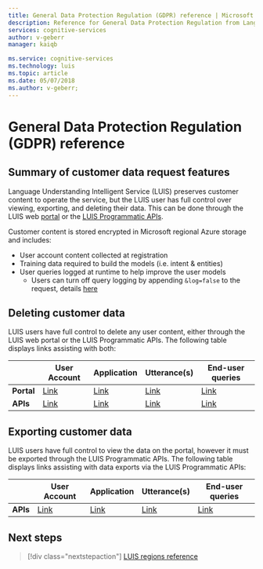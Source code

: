 ```yaml
---
title: General Data Protection Regulation (GDPR) reference | Microsoft Docs
description: Reference for General Data Protection Regulation from Language Understanding service (LUIS).
services: cognitive-services
author: v-geberr
manager: kaiqb 

ms.service: cognitive-services
ms.technology: luis
ms.topic: article
ms.date: 05/07/2018
ms.author: v-geberr;
---
```


# General Data Protection Regulation (GDPR) reference

## Summary of customer data request features​
Language Understanding Intelligent Service (LUIS) preserves customer content to operate the service, but the LUIS user has full control over viewing, exporting, and deleting their data. This can be done through the LUIS web [portal](https://docs.microsoft.com/en-us/azure/cognitive-services/luis/luis-reference-regions) or the [LUIS Programmatic APIs](https://westus.dev.cognitive.microsoft.com/docs/services/5890b47c39e2bb17b84a55ff/operations/5890b47c39e2bb052c5b9c2f).

Customer content is stored encrypted in Microsoft regional Azure storage and includes:

- User account content collected at registration
- Training data required to build the models (i.e. intent & entities)
- User queries logged at runtime to help improve the user models
  - Users can turn off query logging by appending `&log=false` to the request, details [here](https://docs.microsoft.com/en-us/azure/cognitive-services/luis/luis-resources-faq#how-can-i-disable-the-logging-of-utterances)

## Deleting customer data
LUIS users have full control to delete any user content, either through the LUIS web portal or the LUIS Programmatic APIs. The following table displays links assisting with both:

| | **User Account** | **Application** | **Utterance(s)** | **End-user queries** |
| --- | --- | --- | --- | --- |
| **Portal** | [Link](https://docs.microsoft.com/en-us/azure/cognitive-services/luis/luis-how-to-account-settings) | [Link](https://docs.microsoft.com/en-us/azure/cognitive-services/luis/create-new-app#delete-app) | [Link](https://docs.microsoft.com/en-us/azure/cognitive-services/luis/create-new-app#delete-app) | [Link](https://docs.microsoft.com/en-us/azure/cognitive-services/luis/create-new-app#delete-app) |
| **APIs** | [Link](https://westus.dev.cognitive.microsoft.com/docs/services/5890b47c39e2bb17b84a55ff/operations/5890b47c39e2bb052c5b9c4c) | [Link](https://westus.dev.cognitive.microsoft.com/docs/services/5890b47c39e2bb17b84a55ff/operations/5890b47c39e2bb052c5b9c0b) | [Link](https://westus.dev.cognitive.microsoft.com/docs/services/5890b47c39e2bb17b84a55ff/operations/5890b47c39e2bb052c5b9c0b) | [Link](https://westus.dev.cognitive.microsoft.com/docs/services/5890b47c39e2bb17b84a55ff/operations/58b6f32139e2bb139ce823c9) |


## Exporting customer data
LUIS users have full control to view the data on the portal, however it must be exported through the LUIS Programmatic APIs. The following table displays links assisting with data exports via the LUIS Programmatic APIs:

| | **User Account** | **Application** | **Utterance(s)** | **End-user queries** |
| --- | --- | --- | --- | --- |
| **APIs** | [Link](https://westus.dev.cognitive.microsoft.com/docs/services/5890b47c39e2bb17b84a55ff/operations/5890b47c39e2bb052c5b9c48) | [Link](https://westus.dev.cognitive.microsoft.com/docs/services/5890b47c39e2bb17b84a55ff/operations/5890b47c39e2bb052c5b9c40) | [Link](https://westus.dev.cognitive.microsoft.com/docs/services/5890b47c39e2bb17b84a55ff/operations/5890b47c39e2bb052c5b9c0a) | [Link](https://westus.dev.cognitive.microsoft.com/docs/services/5890b47c39e2bb17b84a55ff/operations/5890b47c39e2bb052c5b9c36) |


## Next steps

> [!div class="nextstepaction"]
> [LUIS regions reference](./luis-reference-regions.md)